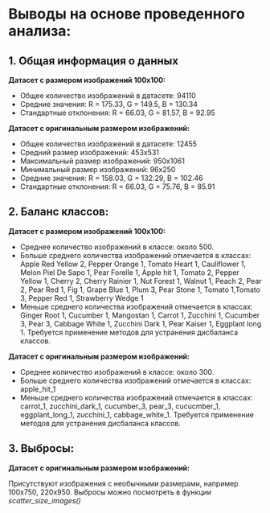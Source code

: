 # Выводы на основе проведенного анализа:

## 1. Общая информация о данных
**Датасет с размером изображений 100х100:**

- Общее количество изображений в датасете: 94110
- Средние значения: R = 175.33, G = 149.5, B = 130.34
- Стандартные отклонения: R = 66.03, G = 81.57, B = 92.95

**Датасет с оригинальным размером изображений:**

- Общее количество изображений в датасете: 12455
- Средний размер изображений: 453х531
- Максимальный размер изображений: 950х1061
- Минимальный размер изображений: 96х250
- Средние значения: R = 158.03, G = 132.29, B = 102.46
- Стандартные отклонения: R = 66.03, G = 75.76, B = 85.91

## 2. Баланс классов:
**Датасет с размером изображений 100х100:**

- Среднее количество изображений в классе: около 500.
- Больше среднего количества изображений отмечается в классах: Apple Red Yellow 2, Pepper Orange 1,  Tomato Heart 1, Cauliflower 1, Melon Piel De Sapo 1, Pear Forelle 1, Apple hit 1, Tomato 2, Pepper Yellow 1, Cherry 2, Cherry Rainier 1, Nut Forest 1, Walnut 1, Peach 2, Pear 2, Pear Red 1, Fig 1, Grape Blue 1, Plum 3, Pear Stone 1, Tomato 1,Tomato 3, Pepper Red 1, Strawberry Wedge 1
- Меньше среднего количества изображений отмечается в классах: Ginger Root 1, Cucumber 1, Mangostan 1, Carrot 1, Zucchini 1, Cucumber 3, Pear 3, Cabbage White 1, Zucchini Dark 1, Pear Kaiser 1, Eggplant long 1.
Требуется применение методов для устранения дисбаланса классов.

**Датасет с оригинальным размером изображений:**

- Среднее количество изображений в классе: около 300.
- Больше среднего количества изображений отмечается в классах: apple_hit_1
- Меньше среднего количества изображений отмечается в классах: carrot_1, zucchini_dark_1, cucumber_3, pear_3, cucucmber_1, eggplant_long_1, zucchini_1, cabbage_white_1.
Требуется применение методов для устранения дисбаланса классов.

## 3. Выбросы:
**Датасет с оригинальным размером изображений:**

Присутствуют изображения с необычными размерами, например 100х750, 220х950. Выбросы можно посмотреть в функции *scatter_size_images()*
